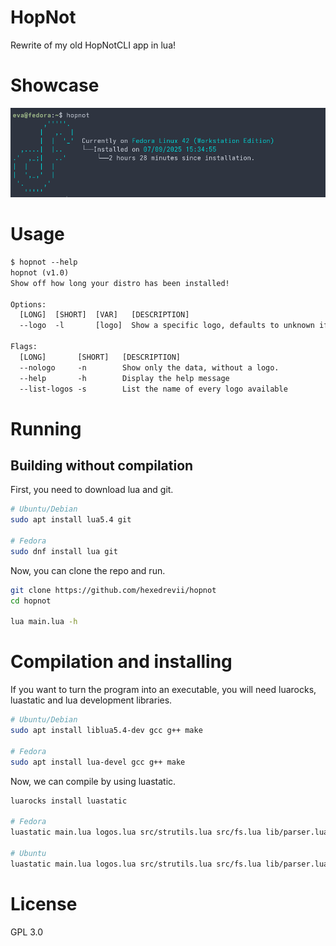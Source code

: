 # HopNot

Rewrite of my old HopNotCLI app in lua!

# Showcase
![showcase](./repo/showcase.png)

# Usage
```txt
$ hopnot --help
hopnot (v1.0)
Show off how long your distro has been installed!

Options:
  [LONG]  [SHORT]  [VAR]   [DESCRIPTION]
  --logo  -l       [logo]  Show a specific logo, defaults to unknown if logo is not found.

Flags:
  [LONG]       [SHORT]   [DESCRIPTION]
  --nologo     -n        Show only the data, without a logo.
  --help       -h        Display the help message
  --list-logos -s        List the name of every logo available
```

# Running
## Building without compilation
First, you need to download lua and git.
```bash
# Ubuntu/Debian
sudo apt install lua5.4 git

# Fedora
sudo dnf install lua git
```

Now, you can clone the repo and run.
```bash
git clone https://github.com/hexedrevii/hopnot
cd hopnot

lua main.lua -h
```

# Compilation and installing
If you want to turn the program into an executable, you will need luarocks, luastatic and lua development libraries.

```bash
# Ubuntu/Debian
sudo apt install liblua5.4-dev gcc g++ make

# Fedora
sudo apt install lua-devel gcc g++ make
```

Now, we can compile by using luastatic.
```bash
luarocks install luastatic

# Fedora
luastatic main.lua logos.lua src/strutils.lua src/fs.lua lib/parser.lua /usr/lib64/liblua-5.4.so -I/usr/include -o hopnot

# Ubuntu
luastatic main.lua logos.lua src/strutils.lua src/fs.lua lib/parser.lua /usr/lib/x86_64-linux-gnu/liblua-5.4.so -I/usr/include/lua5.4 -o hopnot
```


# License
GPL 3.0
